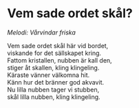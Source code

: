 # Vem sade ordet skål?

_Melodi: Vårvindar friska_

Vem sade ordet skål här vid bordet,  
viskande for det sällskapet kring.  
Fattom kristallen, nubben är kall den,  
stiger åt skallen, kling klingeling.  
Käraste vänner välkomna hit.  
Känn hur det bränner god akvavit.  
Nu lilla nubben tager vi stubben,  
skål lilla nubben, kling klingeling.
